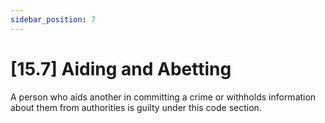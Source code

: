 ```yaml
---
sidebar_position: 7
---
```

# [15.7] Aiding and Abetting

A person who aids another in committing a crime or withholds information about them from authorities is guilty under this code section.
